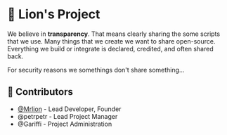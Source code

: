 # 🦁 Lion's Project

We believe in **transparency**. That means clearly sharing the some scripts that we use. Many things that we create we want to share open-source. Everything we build or integrate is declared, credited, and often shared back.

For security reasons we somethings don't share something...

## 👥 Contributors

- [@Mrlion](https://github.com/L0stedMrlion) - Lead Developer, Founder
- @petrpetr - Lead Project Manager
- @Gariffi - Project Administration
